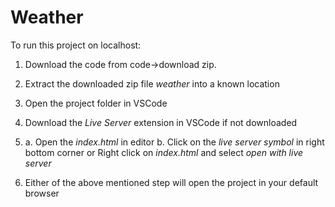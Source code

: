 # Weather

To run this project on localhost:
1. Download the code from code->download zip.
2. Extract the downloaded zip file *weather* into a known location
3. Open the project folder in VSCode
4. Download the *Live Server* extension in VSCode if not downloaded
5. a. Open the *index.html* in editor
   b. Click on the *live server symbol* in right bottom corner
  or
   Right click on *index.html* and select *open with live server*

6. Either of the above mentioned step will open the project in your default browser
